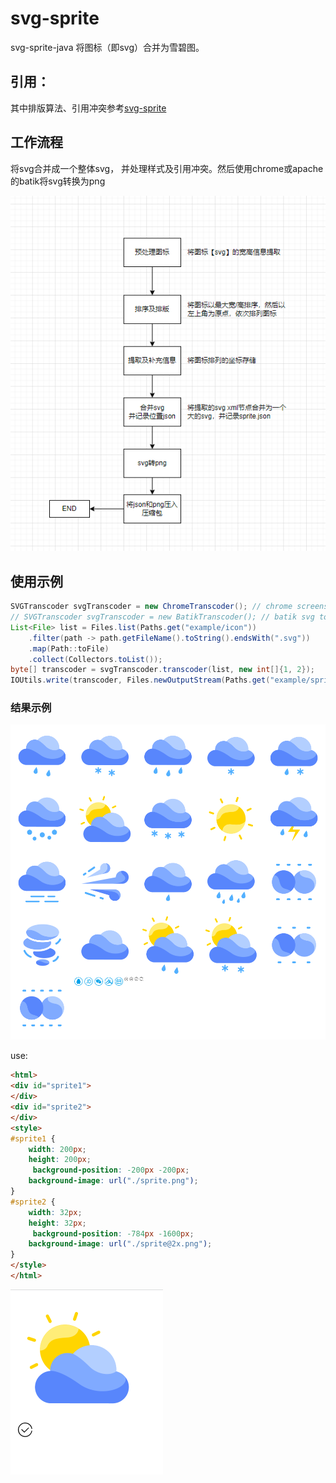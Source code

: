 # svg-sprite
svg-sprite-java
将图标（即svg）合并为雪碧图。

## 引用：

其中排版算法、引用冲突参考[svg-sprite](https://github.com/svg-sprite/svg-sprite)

## 工作流程

将svg合并成一个整体svg， 并处理样式及引用冲突。然后使用chrome或apache的batik将svg转换为png

![](./example/flow.png)

## 使用示例

``` java
SVGTranscoder svgTranscoder = new ChromeTranscoder(); // chrome screenshot svg to png
// SVGTranscoder svgTranscoder = new BatikTranscoder(); // batik svg to png
List<File> list = Files.list(Paths.get("example/icon"))
    .filter(path -> path.getFileName().toString().endsWith(".svg"))
    .map(Path::toFile)
    .collect(Collectors.toList());
byte[] transcoder = svgTranscoder.transcoder(list, new int[]{1, 2});
IOUtils.write(transcoder, Files.newOutputStream(Paths.get("example/sprite/sprite.zip")));
```

### 结果示例



![sprite](./example/sprite/sprite.png)

use:

```html
<html>
<div id="sprite1">
</div>
<div id="sprite2">
</div>
<style>
#sprite1 {
	width: 200px;
	height: 200px;
	 background-position: -200px -200px;
	background-image: url("./sprite.png");
}
#sprite2 {
	width: 32px;
	height: 32px;
	 background-position: -784px -1600px;
	background-image: url("./sprite@2x.png");
}
</style>
</html>
```

![](./example/html.png)

